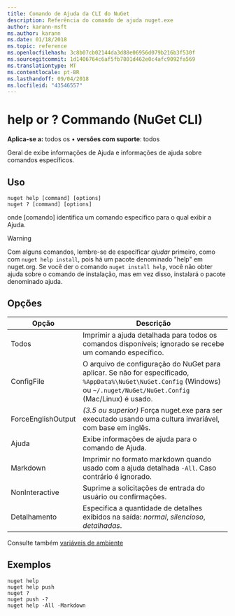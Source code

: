 ```yaml
---
title: Comando de Ajuda da CLI do NuGet
description: Referência do comando de ajuda nuget.exe
author: karann-msft
ms.author: karann
ms.date: 01/18/2018
ms.topic: reference
ms.openlocfilehash: 3c8b07cb02144da3d88e06956d079b216b3f530f
ms.sourcegitcommit: 1d1406764c6af5fb7801d462e0c4afc9092fa569
ms.translationtype: MT
ms.contentlocale: pt-BR
ms.lasthandoff: 09/04/2018
ms.locfileid: "43546557"
---
```

# <a name="help-or--command-nuget-cli"></a>help or ? Commando (NuGet CLI)

**Aplica-se a:** todos os &bullet; **versões com suporte**: todos

Geral de exibe informações de Ajuda e informações de ajuda sobre comandos específicos.

## <a name="usage"></a>Uso

```cli
nuget help [command] [options]
nuget ? [command] [options]
```

onde [comando] identifica um comando específico para o qual exibir a Ajuda.

> [!Warning]
> Com alguns comandos, lembre-se de especificar *ajudar* primeiro, como com `nuget help install`, pois há um pacote denominado "help" em nuget.org. Se você der o comando `nuget install help`, você não obter ajuda sobre o comando de instalação, mas em vez disso, instalará o pacote denominado ajuda.

## <a name="options"></a>Opções

| Opção | Descrição |
| --- | --- |
| Todos | Imprimir a ajuda detalhada para todos os comandos disponíveis; ignorado se recebe um comando específico. |
| ConfigFile | O arquivo de configuração do NuGet para aplicar. Se não for especificado, `%AppData%\NuGet\NuGet.Config` (Windows) ou `~/.nuget/NuGet/NuGet.Config` (Mac/Linux) é usado.|
| ForceEnglishOutput | *(3.5 ou superior)*  Força nuget.exe para ser executado usando uma cultura invariável, com base em inglês. |
| Ajuda | Exibe informações de ajuda para o comando de Ajuda. |
| Markdown | Imprimir no formato markdown quando usado com a ajuda detalhada `-All`. Caso contrário é ignorado. |
| NonInteractive | Suprime a solicitações de entrada do usuário ou confirmações. |
| Detalhamento | Especifica a quantidade de detalhes exibidos na saída: *normal*, *silencioso*, *detalhadas*. |

Consulte também [variáveis de ambiente](cli-ref-environment-variables.md)

## <a name="examples"></a>Exemplos

```cli
nuget help
nuget help push
nuget ?
nuget push -?
nuget help -All -Markdown
```
